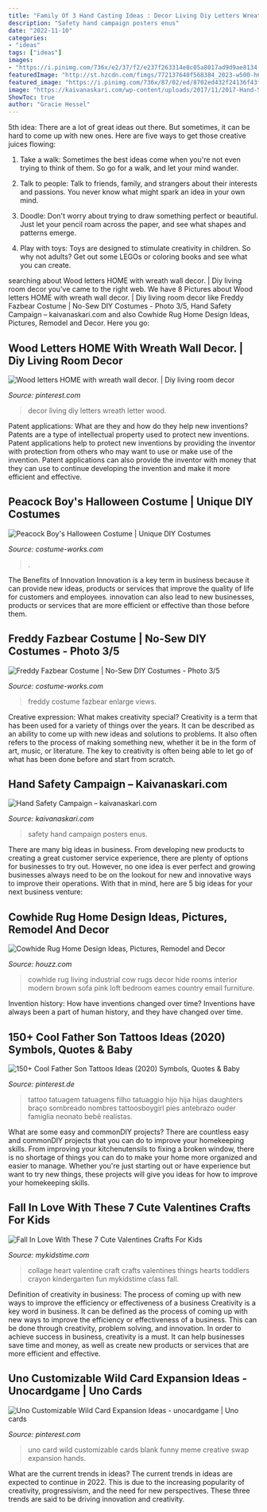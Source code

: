 ```yaml
---
title: "Family Of 3 Hand Casting Ideas : Decor Living Diy Letters Wreath Letter Wood"
description: "Safety hand campaign posters enus"
date: "2022-11-10"
categories:
- "ideas"
tags: ["ideas"]
images:
- "https://i.pinimg.com/736x/e2/37/f2/e237f263314e0c05a8017ad9d9ae8134.jpg"
featuredImage: "http://st.hzcdn.com/fimgs/772137640f568384_2023-w500-h666-b0-p0--industrial-living-room.jpg"
featured_image: "https://i.pinimg.com/736x/87/02/ed/8702ed432f24136f43f79808929b2ea3.jpg"
image: "https://kaivanaskari.com/wp-content/uploads/2017/11/2017-Hand-Safety-Posters-ENUS_Page_2.png"
ShowToc: true
author: "Gracie Hessel"
---
```



5th idea:
There are a lot of great ideas out there. But sometimes, it can be hard to come up with new ones. Here are five ways to get those creative juices flowing:
1. Take a walk: Sometimes the best ideas come when you're not even trying to think of them. So go for a walk, and let your mind wander.

2. Talk to people: Talk to friends, family, and strangers about their interests and passions. You never know what might spark an idea in your own mind.

3. Doodle: Don't worry about trying to draw something perfect or beautiful. Just let your pencil roam across the paper, and see what shapes and patterns emerge.

4. Play with toys: Toys are designed to stimulate creativity in children. So why not adults? Get out some LEGOs or coloring books and see what you can create.

	

		
searching about Wood letters HOME with wreath wall decor. | Diy living room decor you've came to the right web. We have 8 Pictures about Wood letters HOME with wreath wall decor. | Diy living room decor like Freddy Fazbear Costume | No-Sew DIY Costumes - Photo 3/5, Hand Safety Campaign – kaivanaskari.com and also Cowhide Rug Home Design Ideas, Pictures, Remodel and Decor. Here you go:
		
    
## Wood Letters HOME With Wreath Wall Decor. | Diy Living Room Decor

<img loading=lazy src="https://i.pinimg.com/736x/e2/37/f2/e237f263314e0c05a8017ad9d9ae8134.jpg" onerror="this.onerror=null;this.src='https://tse3.mm.bing.net/th?id=OIP.FICCRiThe6hpHXQQuafHDAHaNK&amp;pid=15.1';" alt="Wood letters HOME with wreath wall decor. | Diy living room decor">

_Source: pinterest.com_

>decor living diy letters wreath letter wood. 

	

Patent applications: What are they and how do they help new inventions?
Patents are a type of intellectual property used to protect new inventions. Patent applications help to protect new inventions by providing the inventor with protection from others who may want to use or make use of the invention. Patent applications can also provide the inventor with money that they can use to continue developing the invention and make it more efficient and effective.

    
## Peacock Boy&#039;s Halloween Costume | Unique DIY Costumes

<img loading=lazy src="https://photos.costume-works.com/full/peacock_boy1.jpg" onerror="this.onerror=null;this.src='https://tse4.mm.bing.net/th?id=OIP.HxgyYu1BJguAJA2rBXAWZQHaNK&amp;pid=15.1';" alt="Peacock Boy&#039;s Halloween Costume | Unique DIY Costumes">

_Source: costume-works.com_

>. 

	

The Benefits of Innovation
Innovation is a key term in business because it can provide new ideas, products or services that improve the quality of life for customers and employees. innovation can also lead to new businesses, products or services that are more efficient or effective than those before them.

    
## Freddy Fazbear Costume | No-Sew DIY Costumes - Photo 3/5

<img loading=lazy src="https://photos.costume-works.com/full/freddy_fazbear4.jpg" onerror="this.onerror=null;this.src='https://tse3.mm.bing.net/th?id=OIP.4gfzWZHnjCte0P6Y_lCDhAAAAA&amp;pid=15.1';" alt="Freddy Fazbear Costume | No-Sew DIY Costumes - Photo 3/5">

_Source: costume-works.com_

>freddy costume fazbear enlarge views. 

	

Creative expression: What makes creativity special?
Creativity is a term that has been used for a variety of things over the years. It can be described as an ability to come up with new ideas and solutions to problems. It also often refers to the process of making something new, whether it be in the form of art, music, or literature. The key to creativity is often being able to let go of what has been done before and start from scratch.

    
## Hand Safety Campaign – Kaivanaskari.com

<img loading=lazy src="https://kaivanaskari.com/wp-content/uploads/2017/11/2017-Hand-Safety-Posters-ENUS_Page_2.png" onerror="this.onerror=null;this.src='https://tse3.mm.bing.net/th?id=OIP.XjtXhQNoNZNY7Ag56Mx19gHaLB&amp;pid=15.1';" alt="Hand Safety Campaign – kaivanaskari.com">

_Source: kaivanaskari.com_

>safety hand campaign posters enus. 

	

There are many big ideas in business. From developing new products to creating a great customer service experience, there are plenty of options for businesses to try out. However, no one idea is ever perfect and growing businesses always need to be on the lookout for new and innovative ways to improve their operations. With that in mind, here are 5 big ideas for your next business venture: 

    
## Cowhide Rug Home Design Ideas, Pictures, Remodel And Decor

<img loading=lazy src="http://st.hzcdn.com/fimgs/772137640f568384_2023-w500-h666-b0-p0--industrial-living-room.jpg" onerror="this.onerror=null;this.src='https://tse2.mm.bing.net/th?id=OIP.pOCwElgoCvZnRV-7yE_XkwHaJ3&amp;pid=15.1';" alt="Cowhide Rug Home Design Ideas, Pictures, Remodel and Decor">

_Source: houzz.com_

>cowhide rug living industrial cow rugs decor hide rooms interior modern brown sofa pink loft bedroom eames country email furniture. 

	

Invention history: How have inventions changed over time?
Inventions have always been a part of human history, and they have changed over time.

    
## 150+ Cool Father Son Tattoos Ideas (2020) Symbols, Quotes &amp; Baby

<img loading=lazy src="https://i.pinimg.com/736x/87/02/ed/8702ed432f24136f43f79808929b2ea3.jpg" onerror="this.onerror=null;this.src='https://tse3.mm.bing.net/th?id=OIP.JpSPSPo9EbQrGhkoaNU0jwHaOF&amp;pid=15.1';" alt="150+ Cool Father Son Tattoos Ideas (2020) Symbols, Quotes &amp; Baby">

_Source: pinterest.de_

>tattoo tatuagem tatuagens filho tatuaggio hijo hija hijas daughters braço sombreado nombres tattoosboygirl pies antebrazo ouder famiglia neonato bebê realistas. 

	

What are some easy and commonDIY projects?
There are countless easy and commonDIY projects that you can do to improve your homekeeping skills. From improving your kitchenutensils to fixing a broken window, there is no shortage of things you can do to make your home more organized and easier to manage. Whether you're just starting out or have experience but want to try new things, these projects will give you ideas for how to improve your homekeeping skills.

    
## Fall In Love With These 7 Cute Valentines Crafts For Kids

<img loading=lazy src="https://www.mykidstime.com/wp-content/uploads/2015/01/heartcollage.jpg" onerror="this.onerror=null;this.src='https://tse2.mm.bing.net/th?id=OIP.irJEXTxJASNj6KhDGhAaDwAAAA&amp;pid=15.1';" alt="Fall In Love With These 7 Cute Valentines Crafts For Kids">

_Source: mykidstime.com_

>collage heart valentine craft crafts valentines things hearts toddlers crayon kindergarten fun mykidstime class fall. 

	

Definition of creativity in business: The process of coming up with new ways to improve the efficiency or effectiveness of a business
Creativity is a key word in business. It can be defined as the process of coming up with new ways to improve the efficiency or effectiveness of a business. This can be done through creativity, problem solving, and innovation. 
In order to achieve success in business, creativity is a must. It can help businesses save time and money, as well as create new products or services that are more efficient and effective.

    
## Uno Customizable Wild Card Expansion Ideas - Unocardgame | Uno Cards

<img loading=lazy src="https://i.pinimg.com/736x/c8/cb/ab/c8cbabea756b9eb048ee6ba2802cc67c.jpg" onerror="this.onerror=null;this.src='https://tse4.mm.bing.net/th?id=OIP.66nCJn9E7uMkMzjsh6VgcQAAAA&amp;pid=15.1';" alt="Uno Customizable Wild Card Expansion Ideas - unocardgame | Uno cards">

_Source: pinterest.com_

>uno card wild customizable cards blank funny meme creative swap expansion hands. 

	

What are the current trends in ideas?
The current trends in ideas are expected to continue in 2022. This is due to the increasing popularity of creativity, progressivism, and the need for new perspectives. These three trends are said to be driving innovation and creativity.

